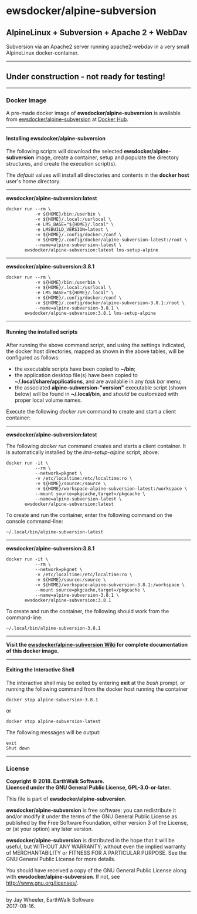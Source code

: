 # ewsdocker/alpine-subversion  
## AlpineLinux + Subversion + Apache 2 + WebDav  
Subversion via an Apache2 server running apache2-webdav in a very small AlpineLinux docker-container.  

____  
## Under construction - not ready for testing!  
____  
### Docker Image  
A pre-made docker image of **ewsdocker/alpine-subversion** is available from [ewsdocker/alpine-subversion](https://hub.docker.com/r/ewsdocker/alpine-subversion/) at [Docker Hub](https://hub.docker.com).  
______  
#### Installing ewsdocker/alpine-subversion  

The following scripts will download the selected **ewsdocker/alpine-subversion** image, create a container, setup and populate the directory structures, and create the execution script(s).  

The <i>default</i> values will install all directories and contents in the <b>docker host</b> user's home directory.  
____  
**ewsdocker/alpine-subversion:latest**
  
    docker run --rm \
               -v ${HOME}/bin:/userbin \
               -v ${HOME}/.local:/usrlocal \
               -e LMS_BASE="${HOME}/.local" \
               -e LMSBUILD_VERSION=latest \
               -v ${HOME}/.config/docker:/conf \
               -v ${HOME}/.config/docker/alpine-subversion-latest:/root \
               --name=alpine-subversion-latest \
           ewsdocker/alpine-subversion:latest lms-setup-alpine  

____  

**ewsdocker/alpine-subversion:3.8.1**
  
    docker run --rm \
               -v ${HOME}/bin:/userbin \
               -v ${HOME}/.local:/usrlocal \
               -e LMS_BASE="${HOME}/.local" \
               -v ${HOME}/.config/docker:/conf \
               -v ${HOME}/.config/docker/alpine-subversion-3.8.1:/root \
               --name=alpine-subversion-3.8.1 \
           ewsdocker/alpine-subversion:3.8.1 lms-setup-alpine  

____  

#### Running the installed scripts  

After running the above command script, and using the settings indicated, the docker host directories, mapped as shown in the above tables, will be configured as follows:

 - the executable scripts have been copied to **~/bin**;  
 - the application desktop file(s) have been copied to **~/.local/share/applications**, and are availablie in any _task bar_ menu;  
 - the associated **alpine-subversion-"version"** executable script (shown below) will be found in **~/.local/bin**, and _should_ be customized with proper local volume names.  

Execute the following _docker run_ command to create and start a client container:  
____  
**ewsdocker/alpine-subversion:latest**
  
The following _docker run_ command creates and starts a client container. It is automatically installed by the _lms-setup-alpine_ script, above:

    docker run -it \
               --rm \
               --network=pkgnet \
               -v /etc/localtime:/etc/localtime:ro \
               -v ${HOME}/source:/source \
               -v ${HOME}/workspace-alpine-subversion-latest:/workspace \
               --mount source=pkgcache,target=/pkgcache \
               --name=alpine-subversion-latest \
           ewsdocker/alpine-subversion:latest  

To create and run the container, enter the following command on the console command-line:

    ~/.local/bin/alpine-subversion-latest  

____  
**ewsdocker/alpine-subversion:3.8.1**
  
    docker run -it \
               --rm \
               --network=pkgnet \
               -v /etc/localtime:/etc/localtime:ro \
               -v ${HOME}/source:/source \
               -v ${HOME}/workspace-alpine-subversion-3.8.1:/workspace \
               --mount source=pkgcache,target=/pkgcache \
               --name=alpine-subversion-3.8.1 \
           ewsdocker/alpine-subversion:3.8.1  

To create and run the container, the following should work from the command-line:

    ~/.local/bin/alpine-subversion-3.8.1  

____  
**Visit the [ewsdocker/alpine-subversion Wiki](https://github.com/ewsdocker/alpine-subversion/wiki/QuickStart) for complete documentation of this docker image.**  
____  
#### Exiting the Interactive Shell  

The interactive shell may be exited by entering **exit** at the _bash_ prompt, or running the following command from the docker host running the container  

    docker stop alpine-subversion-3.8.1   

or  

    docker stop alpine-subversion-latest  

The following messages will be output:  

    exit
    Shut down

____  
### License
**Copyright © 2018. EarthWalk Software.**  
**Licensed under the GNU General Public License, GPL-3.0-or-later.**  

This file is part of **ewsdocker/alpine-subversion**.  

**ewsdocker/alpine-subversion** is free software: you can redistribute 
it and/or modify it under the terms of the GNU General Public License 
as published by the Free Software Foundation, either version 3 of the 
License, or (at your option) any later version.  

**ewsdocker/alpine-subversion** is distributed in the hope that it will 
be useful, but WITHOUT ANY WARRANTY; without even the implied warranty 
of MERCHANTABILITY or FITNESS FOR A PARTICULAR PURPOSE.  See the
GNU General Public License for more details.  

You should have received a copy of the GNU General Public License
along with **ewsdocker/alpine-subversion**.  If not, see 
<http://www.gnu.org/licenses/>.  
____  
by Jay Wheeler, EarthWalk Software  
2017-08-16.  
